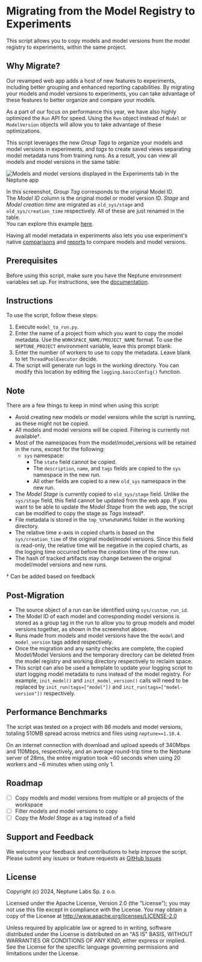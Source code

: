 # Migrating from the Model Registry to Experiments

This script allows you to copy models and model versions from the model registry to experiments, within the same project.

## Why Migrate?
Our revamped web app adds a host of new features to experiments, including better grouping and enhanced reporting capabilities. By migrating your models and model versions to experiments, you can take advantage of these features to better organize and compare your models.

As a part of our focus on performance this year, we have also highly optimized the `Run` API  for speed. Using the `Run` object instead of `Model` or `ModelVersion` objects will allow you to take advantage of these optimizations.

This script leverages the new *Group Tags* to organize your models and model versions in experiments, and *tags* to create saved views separating model metadata runs from training runs. As a result, you can view all models and model versions in the same table:

![Models and model versions displayed in the Experiments tab in the Neptune app](https://github.com/user-attachments/assets/1384cce5-e96b-417b-975d-e2b0d826455c)

In this screenshot, _Group Tag_ corresponds to the original Model ID.  
The _Model ID_ column is the original model or model version ID. _Stage_ and _Model creation time_ are migrated as `old_sys/stage` and `old_sys/creation_time` respectively. All of these are just renamed in the table.  
You can explore this example [here](https://app.neptune.ai/siddhant.sadangi/models/runs/table?viewId=9c7b0fdf-127b-4f9d-9a08-6173f6dd256d).


Having all model metadata in experiments also lets you use experiment's native [comparisons](https://docs-legacy.neptune.ai/usage/tutorial/#compare-the-runs) and [reports](https://docs-legacy.neptune.ai/app/reports/) to compare models and model versions.


## Prerequisites

Before using this script, make sure you have the Neptune environment variables set up. For instructions, see the [documentation](https://docs-legacy.neptune.aitune.ai/setup/setting_credentials/).

## Instructions

To use the script, follow these steps:

1. Execute `model_to_run.py`.
2. Enter the name of a project from which you want to copy the model metadata. Use the `WORKSPACE_NAME/PROJECT_NAME` format. To use the `NEPTUNE_PROJECT` environment variable, leave this prompt blank.
3. Enter the number of workers to use to copy the metadata. Leave blank to let `ThreadPoolExecutor` decide.
4. The script will generate run logs in the working directory. You can modify this location by editing the `logging.basicConfig()` function.


## Note

There are a few things to keep in mind when using this script:

- Avoid creating new models or model versions while the script is running, as these might not be copied.
- All models and model versions will be copied. Filtering is currently not available†.
- Most of the namespaces from the model/model_versions will be retained in the runs, except for the following:
  - `sys` namespace:
    - The `state` field cannot be copied.
    - The `description`, `name`, and `tags` fields are copied to the `sys` namespace in the new run.
    - All other fields are copied to a new `old_sys` namespace in the new run.
- The _Model Stage_ is currently copied to `old_sys/stage` field. Unlike the `sys/stage` field, this field cannot be updated from the web app. If you want to be able to update the _Model Stage_ from the web app, the script can be modified to copy the stage as _Tags_ instead†.
- File metadata is stored in the `tmp_%Y%m%d%H%M%S` folder in the working directory.
- The relative time x-axis in copied charts is based on the `sys/creation_time` of the original model/model versions. Since this field is read-only, the relative time will be negative in the copied charts, as the logging time occurred before the creation time of the new run.
- The hash of tracked artifacts may change between the original model/model versions and new runs.

† Can be added based on feedback

## Post-Migration
- The source object of a run can be identified using `sys/custom_run_id`.
- The Model ID of each model and corresponding model versions is stored as a group tag in the run to allow you to group models and model versions together, as shown in the screenshot above.
- Runs made from models and model versions have the the `model` and `model_version` tags added respectively.
- Once the migration and any sanity checks are complete, the copied Model/Model Versions and the temporary directory can be deleted from the model registry and working directory respectively to reclaim space.
- This script can also be used a template to update your logging script to start logging model metadata to runs instead of the model registry. For example, `init_model()` and `init_model_version()` calls will need to be replaced by `init_run(tags=["model"])` and `init_run(tags=["model-version"])` respectively.

## Performance Benchmarks

The script was tested on a project with 86 models and model versions, totaling 510MB spread across metrics and files using `neptune==1.10.4`.  

On an internet connection with download and upload speeds of 340Mbps and 110Mbps, respectively, and an average round-trip time to the Neptune server of 28ms, the entire migration took ~60 seconds when using 20 workers and ~6 minutes when using only 1.

## Roadmap

- [ ] Copy models and model versions from multiple or all projects of the workspace
- [ ] Filter models and model versions to copy
- [ ] Copy the _Model Stage_ as a tag instead of a field

## Support and Feedback

We welcome your feedback and contributions to help improve the script. Please submit any issues or feature requests as [GitHub Issues](https://github.com/neptune-ai/examples/issues)

## License

Copyright (c) 2024, Neptune Labs Sp. z o.o.

Licensed under the Apache License, Version 2.0 (the "License"); you may not use this file except in compliance with the License. You may obtain a copy of the License at http://www.apache.org/licenses/LICENSE-2.0

Unless required by applicable law or agreed to in writing, software distributed under the License is distributed on an "AS IS" BASIS, WITHOUT WARRANTIES OR CONDITIONS OF ANY KIND, either express or implied.
See the License for the specific language governing permissions and limitations under the License.
